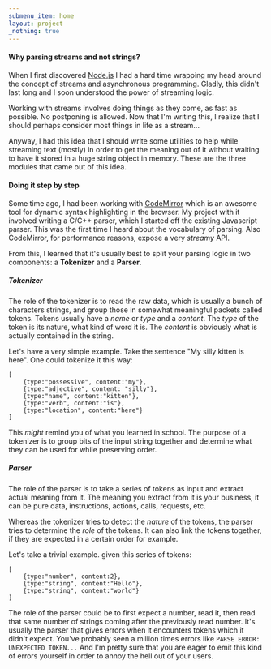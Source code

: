 ```yaml
---
submenu_item: home
layout: project
_nothing: true
---
```


#### Why parsing streams and not strings?

When I first discovered [Node.js](http://nodejs.org) I had a hard time wrapping my head around the concept of streams
and asynchronous programming. Gladly, this didn't last long and I soon understood the power of streaming logic.

Working with streams involves doing things as they come, as fast as possible. No postponing is allowed. Now that I'm
writing this, I realize that I should perhaps consider most things in life as a stream...

Anyway, I had this idea that I should write some utilities to help while streaming text (mostly) in order to get the
meaning out of it without waiting to have it stored in a huge string object in memory. These are the three modules that
came out of this idea.

#### Doing it step by step

Some time ago, I had been working with [CodeMirror](http://codemirror.net/) which is an awesome tool for dynamic syntax
highlighting in the browser. My project with it involved writing a C/C++ parser, which I started off the existing
Javascript parser. This was the first time I heard about the vocabulary of parsing. Also CodeMirror, for performance
reasons, expose a very _streamy_ API.

From this, I learned that it's usually best to split your parsing logic in two components: a **Tokenizer** and a **Parser**.

##### Tokenizer

The role of the tokenizer is to read the raw data, which is usually a bunch of characters strings, and group those in
somewhat meaningful packets called tokens. Tokens usually have a _name_ or _type_ and a _content_. The _type_ of the token
is its nature, what kind of word it is. The _content_ is obviously what is actually contained in the string.

Let's have a very simple example. Take the sentence "My silly kitten is here". One could tokenize it this way:


    [
        {type:"possessive", content:"my"},
        {type:"adjective", content: "silly"},
        {type:"name", content:"kitten"},
        {type:"verb", content:"is"},
        {type:"location", content:"here"}
    ]


This _might_ remind you of what you learned in school. The purpose of a tokenizer is to group bits of the input string
together and determine what they can be used for while preserving order.


##### Parser

The role of the parser is to take a series of tokens as input and extract actual meaning from it. The meaning you
extract from it is your business, it can be pure data, instructions, actions, calls, requests, etc.

Whereas the tokenizer tries to detect the _nature_ of the tokens, the parser tries to determine the _role_ of the tokens.
It can also link the tokens together, if they are expected in a certain order for example.

Let's take a trivial example. given this series of tokens:

    [
        {type:"number", content:2},
        {type:"string", content:"Hello"},
        {type:"string", content:"world"}
    ]

The role of the parser could be to first expect a number, read it, then read that same number of strings coming after 
the previously read number. It's usually the parser that gives errors when it encounters tokens which it didn't expect.
You've probably seen a million times errors like `PARSE ERROR: UNEXPECTED TOKEN...` And I'm pretty sure that you are eager
to emit this kind of errors yourself in order to annoy the hell out of your users.

